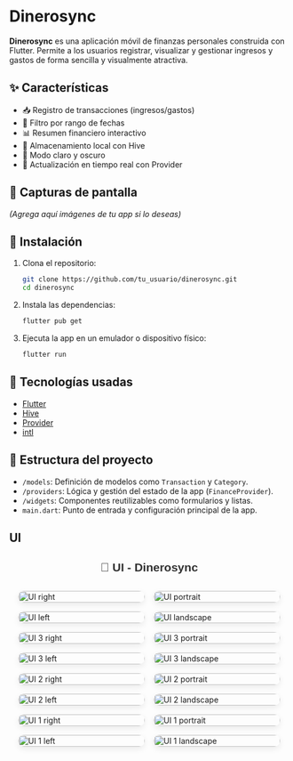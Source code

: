 # Dinerosync

**Dinerosync** es una aplicación móvil de finanzas personales construida con Flutter. Permite a los usuarios registrar, visualizar y gestionar ingresos y gastos de forma sencilla y visualmente atractiva.

## ✨ Características

* 📥 Registro de transacciones (ingresos/gastos)
* 📅 Filtro por rango de fechas
* 📊 Resumen financiero interactivo
* 💾 Almacenamiento local con Hive
* 🎨 Modo claro y oscuro
* 🔄 Actualización en tiempo real con Provider

## 📸 Capturas de pantalla

*(Agrega aquí imágenes de tu app si lo deseas)*

## 🚀 Instalación

1. Clona el repositorio:

   ```bash
   git clone https://github.com/tu_usuario/dinerosync.git
   cd dinerosync
   ```

2. Instala las dependencias:

   ```bash
   flutter pub get
   ```

3. Ejecuta la app en un emulador o dispositivo físico:

   ```bash
   flutter run
   ```

## 🧰 Tecnologías usadas

* [Flutter](https://flutter.dev/)
* [Hive](https://docs.hivedb.dev/)
* [Provider](https://pub.dev/packages/provider)
* [intl](https://pub.dev/packages/intl)

## 📁 Estructura del proyecto

* `/models`: Definición de modelos como `Transaction` y `Category`.
* `/providers`: Lógica y gestión del estado de la app (`FinanceProvider`).
* `/widgets`: Componentes reutilizables como formularios y listas.
* `main.dart`: Punto de entrada y configuración principal de la app.


## UI

<h2 style="text-align: center; margin-bottom: 30px; color: #333; font-family: Arial, sans-serif;">
  📱 UI - Dinerosync
</h2>

<div style="
  display: grid;
  grid-template-columns: repeat(auto-fit, minmax(200px, 1fr));
  gap: 16px;
  max-width: 1200px;
  margin: 0 auto;
  padding: 0 16px;
">
  <!-- Aplica el mismo estilo a todas las imágenes -->
  <img src="https://github.com/user-attachments/assets/30e98b3f-032d-4e93-b4f2-5364495007f0" alt="UI right" class="ui-image">
  <img src="https://github.com/user-attachments/assets/32dc92e8-081b-4ae6-836a-f844e65cf24b" alt="UI portrait" class="ui-image">
  <img src="https://github.com/user-attachments/assets/b51eb759-581f-4d30-a49e-bdbd25b80c2f" alt="UI left" class="ui-image">
  <img src="https://github.com/user-attachments/assets/b7b6e722-367f-4def-8402-f43a2e927bfd" alt="UI landscape" class="ui-image">

  <img src="https://github.com/user-attachments/assets/36eea6e6-9260-4af0-865d-32febfd75e92" alt="UI 3 right" class="ui-image">
  <img src="https://github.com/user-attachments/assets/5240fbcd-51b0-429c-a385-79946a961440" alt="UI 3 portrait" class="ui-image">
  <img src="https://github.com/user-attachments/assets/33f9c326-b5d9-470f-a578-206b819ea46e" alt="UI 3 left" class="ui-image">
  <img src="https://github.com/user-attachments/assets/21aac83b-5458-491b-a938-272cf96ef46c" alt="UI 3 landscape" class="ui-image">

  <img src="https://github.com/user-attachments/assets/1723e01c-10f3-4dec-a274-bcafdb006548" alt="UI 2 right" class="ui-image">
  <img src="https://github.com/user-attachments/assets/b8ff34fb-4966-47e0-9a80-8ef1943b24f9" alt="UI 2 portrait" class="ui-image">
  <img src="https://github.com/user-attachments/assets/b368c083-78bf-416a-9379-e65c8edca35a" alt="UI 2 left" class="ui-image">
  <img src="https://github.com/user-attachments/assets/7082becd-6550-44ba-8ea3-4e7083bccde6" alt="UI 2 landscape" class="ui-image">

  <img src="https://github.com/user-attachments/assets/48c5fc69-1eb0-48fa-aea3-57a9f4a23cfc" alt="UI 1 right" class="ui-image">
  <img src="https://github.com/user-attachments/assets/d8342822-9f01-405b-80e3-cdd73d8b68ce" alt="UI 1 portrait" class="ui-image">
  <img src="https://github.com/user-attachments/assets/e8686f65-8281-4bce-aca5-7ae8739f4fa5" alt="UI 1 left" class="ui-image">
  <img src="https://github.com/user-attachments/assets/4f3c93db-565d-48a8-a618-1067c8148c96" alt="UI 1 landscape" class="ui-image">
</div>

<style>
  .ui-image {
    width: 100%;
    height: auto;
    max-height: 480px; /* Ajusta este valor según tus pantallas */
    object-fit: contain;
    border-radius: 16px;
    box-shadow: 0 4px 12px rgba(0,0,0,0.08);
    transition: transform 0.2s




## 📝 Licencia

Este proyecto está bajo la licencia MIT. Consulta el archivo [LICENSE](LICENSE) para más detalles.

